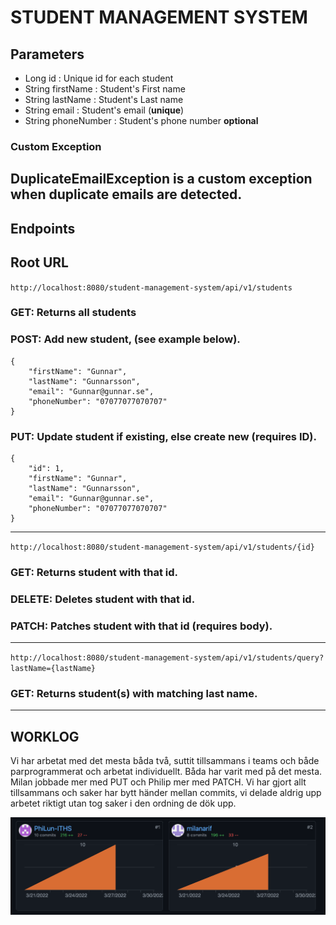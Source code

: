 # STUDENT MANAGEMENT SYSTEM

## Parameters
- Long id : Unique id for each student
- String firstName : Student's First name
- String lastName : Student's Last name
- String email : Student's email (**unique**)
- String phoneNumber : Student's phone number **optional**

### Custom Exception
DuplicateEmailException is a custom exception when duplicate emails are detected.
---
## Endpoints

## Root URL
`http://localhost:8080/student-management-system/api/v1/students`

### GET: Returns all students

### POST: Add new student, (see example below).

```
{
    "firstName": "Gunnar",
    "lastName": "Gunnarsson",
    "email": "Gunnar@gunnar.se",
    "phoneNumber": "07077077070707"
}
```

### PUT: Update student if existing, else create new (requires ID).
```
{
    "id": 1,
    "firstName": "Gunnar",
    "lastName": "Gunnarsson",
    "email": "Gunnar@gunnar.se",
    "phoneNumber": "07077077070707"
}
```

---

`http://localhost:8080/student-management-system/api/v1/students/{id}`

### GET: Returns student with that id.

### DELETE: Deletes student with that id.

### PATCH: Patches student with that id (requires body).

---

`http://localhost:8080/student-management-system/api/v1/students/query?lastName={lastName}`

### GET: Returns student(s) with matching last name.


---
## WORKLOG
Vi har arbetat med det mesta båda två, suttit tillsammans i teams och både parprogrammerat och arbetat individuellt. Båda har varit med på det mesta. Milan jobbade mer med PUT och Philip mer med PATCH. Vi har gjort allt tillsammans och saker har bytt händer mellan commits, vi delade aldrig upp arbetet riktigt utan tog saker i den ordning de dök upp.

![](contributions_github.png)
